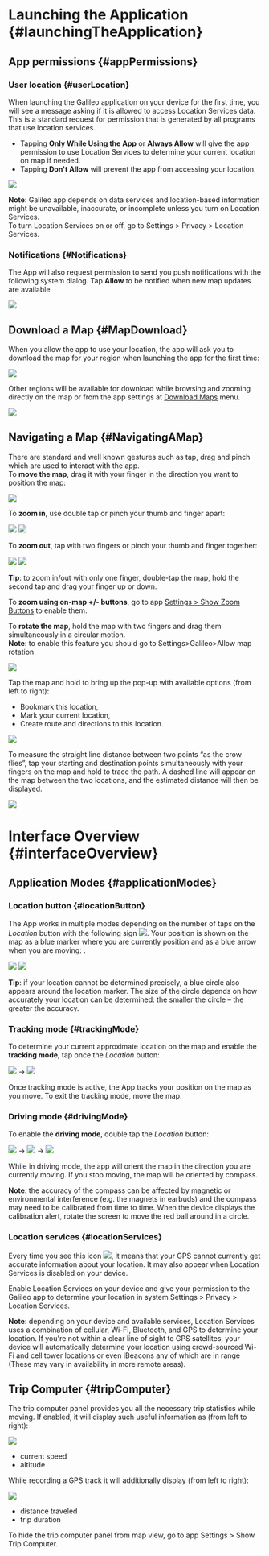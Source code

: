 # Launching the Application {#launchingTheApplication}

## App permissions {#appPermissions}

### User location {#userLocation}

When launching the Galileo application on your device for the first time, you will see a message asking if it is allowed to access Location Services data. This is a standard request for permission that is generated by all programs that use location services.

* Tapping **Only While Using the App** or **Always Allow** will give the app permission to use Location Services to determine your current location on map if needed.
* Tapping **Don't Allow** will prevent the app from accessing your location. 

![](/assets/permission_location.png)

**Note**: Galileo app depends on data services and location-based information might be unavailable, inaccurate, or incomplete unless you turn on Location Services.  
To turn Location Services on or off, go to Settings &gt; Privacy &gt; Location Services.

### Notifications {#Notifications}

The App will also request permission to send you push notifications with the following system dialog. Tap **Allow** to be notified when new map updates are available

![](/assets/permission_notification.png)

## Download a Map {#MapDownload}

When you allow the app to use your location, the app will ask you to download the map for your region when launching the app for the first time:

![](/assets/download_map_1.png)

Other regions will be available for download while browsing and zooming directly on the map or from the app settings at [Download Maps](03-settings.md#downloadMaps) menu.

![](/assets/download_map_2.png)

## Navigating a Map {#NavigatingAMap}

There are standard and well known gestures such as tap, drag and pinch which are used to interact with the app.  
To **move the map**, drag it with your finger in the direction you want to position the map:

![](/assets/finger-moving.png)

To **zoom in**, use double tap or pinch your thumb and finger apart:

![](/assets/double-tap.png) ![](/assets/expanding.png)

To **zoom out**, tap with two fingers or pinch your thumb and finger together:

![](/assets/two-finger-tap.png) ![](/assets/reducing-size.png)

**Tip**: to zoom in/out with only one finger, double-tap the map, hold the second tap and drag your finger up or down.

To **zoom using on-map +/- buttons**, go to app [Settings &gt; Show Zoom Buttons](03-settings.md#showZoomButtons) to enable them.

To **rotate the map**, hold the map with two fingers and drag them simultaneously in a circular motion.  
**Note**: to enable this feature you should go to Settings&gt;Galileo&gt;Allow map rotation

![](/assets/hand_gesture.png)

Tap the map and hold to bring up the pop-up with available options \(from left to right\):

* Bookmark this location, 
* Mark your current location,  
* Create route and directions to this location.

![](/assets/map_popup.png)

To measure the straight line distance between two points “as the crow flies”, tap your starting and destination points simultaneously with your fingers on the map and hold to trace the path. A dashed line will appear on the map between the two locations, and the estimated distance will then be displayed.

![](/assets/measuring_distance.png)

# Interface Overview {#interfaceOverview}

## Application Modes {#applicationModes}

### Location button {#locationButton}

The App works in multiple modes depending on the number of taps on the _Location_ button with the following sign ![](/assets/icon_gps.png). Your position is shown on the map as a blue marker where you are currently position and as a blue arrow when you are moving:  .

![](/assets/map_location.png) ![](/assets/map_driving.png)

**Tip**: if your location cannot be determined precisely, a blue circle also appears around the location marker. The size of the circle depends on how accurately your location can be determined: the smaller the circle – the greater the accuracy.

### Tracking mode {#trackingMode}

To determine your current approximate location on the map and enable the **tracking mode**, tap once the _Location_ button:

![](/assets/icon_gps.png) → ![](/assets/icon_gps_act.png)

Once tracking mode is active, the App tracks your position on the map as you move. To exit the tracking mode, move the map.

### Driving mode {#drivingMode}

To enable the **driving mode**, double tap the _Location_ button:

![](/assets/icon_gps.png) → ![](/assets/icon_gps_act.png) → ![](/assets/icon_compas.png)

While in driving mode, the app will orient the map in the direction you are currently moving. If you stop moving, the map will be oriented by compass.

**Note**: the accuracy of the compass can be affected by magnetic or environmental interference \(e.g. the magnets in earbuds\) and the compass may need to be calibrated from time to time. When the device displays the calibration alert, rotate the screen to move the red ball around in a circle.

### Location services {#locationServices}

Every time you see this icon ![](/assets/icon_question.png), it means that your GPS cannot currently get accurate information about your location. It may also appear when Location Services is disabled on your device.

Enable Location Services on your device and give your permission to the Galileo app to determine your location in system Settings &gt; Privacy &gt; Location Services.

**Note**: depending on your device and available services, Location Services uses a combination of cellular, Wi-Fi, Bluetooth, and GPS to determine your location. If you're not within a clear line of sight to GPS satellites, your device will automatically determine your location using crowd-sourced Wi-Fi and cell tower locations or even iBeacons any of which are in range \(These may vary in availability in more remote areas\).

## Trip Computer {#tripComputer}

The trip computer panel provides you all the necessary trip statistics while moving. If enabled, it will display such useful information as \(from left to right\):

![](/assets/trip_monitor_1.png)

* current speed
* altitude

While recording a GPS track it will additionally display \(from left to right\):

![](/assets/trip_monitor_2.png)

* distance traveled
* trip duration

To hide the trip computer panel from map view, go to app Settings &gt; Show Trip Computer.

